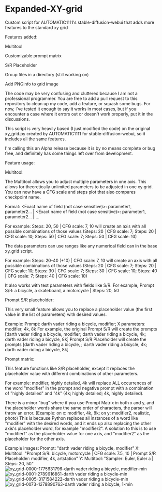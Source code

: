 # Expanded-XY-grid
Custom script for AUTOMATIC1111's stable-diffusion-webui that adds more features to the standard xy grid

Features added:

Multitool

Customizable prompt matrix

S/R Placeholder

Group files in a directory (still working on)

Add PNGinfo to grid image



The code may be very confusing and cluttered because I am not a professional programmer. You are free to add a pull request to this repository to clean up my code, add a feature, or squash some bugs. For now, I've tested it enough to say it works in most cases, but if you encounter a case where it errors out or doesn't work properly, put it in the discussions.

This script is very heavily based (I just modified the code) on the original xy_grid.py created by AUTOMATIC1111 for stable-diffusion-webui, so it includes all the same features.

I'm calling this an Alpha release because it is by no means complete or bug free, and definitely has some things left over from development.


Feature usage:

Multitool:

The Multitool allows you to adjust multiple parameters in one axis. This allows for theoretically unlimited parameters to be adjusted in one xy grid.
You can now have a CFG scale and steps plot that also compares checkpoint name.

Format:
<Exact name of field (not case sensitive)>: parameter1, parameter2... | <Exact name of field (not case sensitive)>: parameter1, parameter2... | ...

For example: Steps: 20, 50 | CFG scale: 7, 10 will create an axis with all possible combinations of those values (Steps: 20 | CFG scale: 7; Steps: 20 | CFG scale: 10; Steps: 50 | CFG scale: 7; Steps: 50 | CFG scale: 10)
 
The data parameters can use ranges like any numerical field can in the base xy_grid script.

For example: Steps: 20-40 (+10) | CFG scale: 7, 10 will create an axis with all possible combinations of those values (Steps: 20 | CFG scale: 7; Steps: 20 | CFG scale: 10; Steps: 30 | CFG scale: 7; Steps: 30 | CFG scale: 10; Steps: 40 | CFG scale: 7; Steps: 40 | CFG scale: 10)

It also works with text parameters with fields like S/R. For example, Prompt S/R: a bicycle, a skateboard, a motorcycle | Steps: 20, 50

Prompt S/R placeholder:

This very small feature allows you to replace a placeholder value (the first value in the list of parameters) with desired values. 

Example: Prompt: darth vader riding a bicycle, modifier; X parameters: modifier, 4k, 8k
For example, the original Prompt S/R will create the prompts [darth vader riding a bicycle, modifier; darth vader riding a bicycle, 4k; darth vader riding a bicycle, 8k]
Prompt S/R Placeholder will create the prompts [darth vader riding a bicycle, ; darth vader riding a bicycle, 4k; darth vader riding a bicycle, 8k]

Prompt matrix:

This feature functions like S/R placeholder, except it replaces the placeholder value with different combinations of other parameters.

For example: modifier, highly detailed, 4k will replace ALL occurrences of the word "modifier" in the prompt and negative prompt with a combination of "highly detailed" and "4k" (4k; highly detailed; 4k, highly detailed).

There is a minor "bug" where if you use Prompt Matrix in both x and y, and the placeholder words share the same order of characters, the parser will throw an error. (Example: on x: modifier, 4k, 8k; on y: modifier2, realistic, photo) This is because Python replaces all instances of a word like "modifier" with the desired words, and it ends up also replacing the other axis's placeholder word, for example "modifier2". A solution to this is to use "modifier1" as the placeholder value for one axis, and "modifier2" as the placeholder for the other axis.


Example images:
Prompt: "darth vader riding a bicycle, modifier"
X: Multitool: "Prompt S/R: bicycle, motorcycle | CFG scale: 7.5, 10 | Prompt S/R Placeholder: modifier, 4k, artstation"
Y: Multitool: "Sampler: Euler, Euler a | Steps: 20, 50"
![xy_grid-0000-1775631796-darth vader riding a bicycle, modifier-min](https://user-images.githubusercontent.com/80003301/202277871-a4a3341b-13f7-42f4-a3e6-ca8f8cd8250a.png)
![xy_grid-0001-2789616861-darth vader riding a bicycle-min](https://user-images.githubusercontent.com/80003301/202277910-40d72e95-0afe-4a84-821f-d769035e27d1.png)
![xy_grid-0005-3171584222-darth vader riding a bicycle-min](https://user-images.githubusercontent.com/80003301/202277930-33f371b9-e128-44d0-83dc-e0ac632d5b18.png)
![xy_grid-0073-1378890763-darth vader riding a bicycle, 1-min](https://user-images.githubusercontent.com/80003301/202277967-714d7e33-90bf-41f8-a6af-c6cb4594dd79.png)
